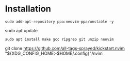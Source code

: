 # Installation

```
sudo add-apt-repository ppa:neovim-ppa/unstable -y
```
sudo apt update
```
sudo apt install make gcc ripgrep git unzip neovim
```
git clone https://github.com/all-tags-sprayed/kickstart.nvim "${XDG_CONFIG_HOME:-$HOME/.config}"/nvim
```

